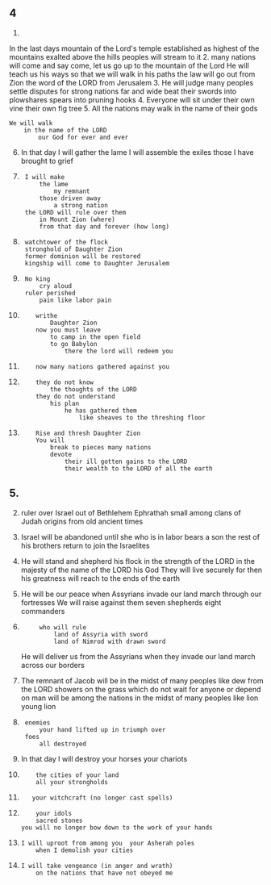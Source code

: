## 4
1.
In the last days
	mountain of the Lord's temple
		established as highest of the mountains
		exalted above the hills
		peoples will stream to it
2.
		many nations will come and say
			come, let us go up to the mountain of the Lord
			He will teach us his ways
				so that we will walk in his paths
		the law will go out from Zion
			the word of the LORD from Jerusalem
3.
	He will
		judge 
			many peoples
		settle disputes
			for strong nations far and wide
		beat their
			swords
				into plowshares
			spears
				into pruning hooks
4.
	Everyone will
		sit
			under 
				their own vine
				their own fig tree
5.
	All the nations may walk
		in the name of their gods

	We will walk
		in the name of the LORD
			our God for ever and ever

6.
	In that day
		I will gather
			the lame
		I will assemble
			the exiles
			those I have brought to grief
7.
		I will make 
			the lame
				my remnant
			those driven away
				a strong nation
		the LORD will rule over them
			in Mount Zion (where)
			from that day and forever (how long)
8.
		watchtower of the flock
		stronghold of Daughter Zion
		former dominion will be restored
		kingship will come to Daughter Jerusalem
			
9.
		No king
			cry aloud
		ruler perished
			pain like labor pain

10.
			writhe
				Daughter Zion
			now you must leave
				to camp in the open field
				to go Babylon
					there the lord will redeem you

11.
			now many nations gathered against you

12.
			they do not know 
				the thoughts of the LORD
			they do not understand 
				his plan
					he has gathered them
						like sheaves to the threshing floor

13.
			Rise and thresh Daughter Zion
			You will
				break to pieces many nations
				devote 
					their ill gotten gains to the LORD
					their wealth to the LORD of all the earth

## 5.
2.
	ruler over Israel
		out of Bethlehem Ephrathah
			small among clans of Judah
		origins from 
			old 
			ancient times
3.
	Israel
		will be abandoned
			until she who is in labor bears a son
			the rest of his brothers return to join the Israelites

4.
	He will 
		stand and 
		shepherd his flock
		in the strength of the LORD
		in the majesty of the name of the LORD his God
	They will
		live securely
			for then his greatness will reach to the ends of the earth

5.
	He will
		be our peace
			when Assyrians 
				invade our land
				march through our fortresses
	We will
		raise against them
			seven shepherds
			eight commanders
6.
			who will rule
				land of Assyria with sword
				land of Nimrod with drawn sword
	He will
		deliver us from the Assyrians
			when they 
				invade our land
				march across our borders

7.
	The remnant of Jacob
		will be in the midst of many peoples
			like 
				dew from the LORD
				showers on the grass
				which do not wait for anyone or depend on man
		will be 
			among the nations
			in the midst of many peoples
				like
					lion
					young lion

9.
		enemies
			your hand lifted up in triumph over
		foes
			all destroyed

10.
	In that day
		I will destroy
			your horses
			your chariots
11.
			the cities of your land
			all your strongholds
12.
		   your witchcraft (no longer cast spells)
13.
			your idols
			sacred stones
		you will no longer bow down to the work of your hands
14.
		I will uproot from among you  your Asherah poles
			when I demolish your cities
15.
		I will take vengeance (in anger and wrath)
			on the nations that have not obeyed me